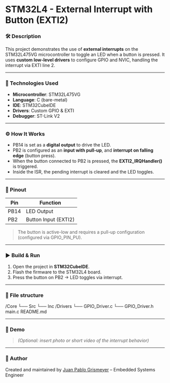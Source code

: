 # STM32L4 - External Interrupt with Button (EXTI2)

### 🛠 Description

This project demonstrates the use of **external interrupts** on the STM32L475VG microcontroller to toggle an LED when a button is pressed. It uses **custom low-level drivers** to configure GPIO and NVIC, handling the interrupt via EXTI line 2.

---

### 🧰 Technologies Used

- **Microcontroller**: STM32L475VG
- **Language**: C (bare-metal)
- **IDE**: STM32CubeIDE
- **Drivers**: Custom GPIO & EXTI
- **Debugger**: ST-Link V2

---

### ⚙️ How It Works

- PB14 is set as a **digital output** to drive the LED.
- PB2 is configured as an **input with pull-up**, and **interrupt on falling edge** (button press).
- When the button connected to PB2 is pressed, the **EXTI2_IRQHandler()** is triggered.
- Inside the ISR, the pending interrupt is cleared and the LED toggles.

---

### 🔌 Pinout

| Pin  | Function                |
|------|-------------------------|
| PB14 | LED Output              |
| PB2  | Button Input (EXTI2)    |

> The button is active-low and requires a pull-up configuration (configured via GPIO_PIN_PU).

---

### ▶️ Build & Run

1. Open the project in **STM32CubeIDE**.
2. Flash the firmware to the STM32L4 board.
3. Press the button on PB2 → LED toggles via interrupt.

---

### 📁 File structure

/Core
└── Src
└── Inc
/Drivers
└── GPIO_Driver.c
└── GPIO_Driver.h
main.c
README.md


---

### 📸 Demo

> *(Optional: insert photo or short video of the interrupt behavior)*

---

### 📌 Author

Created and maintained by [Juan Pablo Grismeyer](https://github.com/jpgrismeyer) – Embedded Systems Engineer
